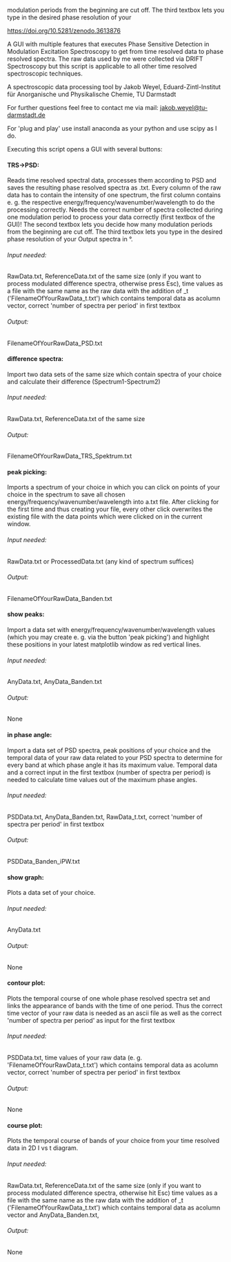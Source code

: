 modulation periods from the beginning are cut off. The third textbox lets you type in the desired phase resolution of your

https://doi.org/10.5281/zenodo.3613876

A GUI with multiple features that executes Phase Sensitive Detection in Modulation Excitation Spectroscopy to get from time
resolved data to phase resolved spectra.
The raw data used by me were collected via DRIFT Spectroscopy but this script is applicable to all other time resolved
spectroscopic techniques.

A spectroscopic data processing tool by Jakob Weyel, Eduard-Zintl-Institut für Anorganische und Physikalische Chemie,
TU Darmstadt

For further questions feel free to contact me via mail: jakob.weyel@tu-darmstadt.de

For 'plug and play' use install anaconda as your python and use scipy as I do.

Executing this script opens a GUI with several buttons:

#### TRS->PSD:
Reads time resolved spectral data, processes them according to PSD and saves the resulting phase resolved spectra as .txt.
Every column of the raw data has to contain the intensity of one spectrum, the first column contains e. g. the respective
energy/frequency/wavenumber/wavelength to do the processing correctly. Needs the correct number of spectra collected during
one modulation period to process your data correctly (first textbox of the GUI)! The second textbox lets you decide how many
modulation periods from the beginning are cut off. The third textbox lets you type in the desired phase resolution of your
Output spectra in °.
###### Input needed:
RawData.txt, ReferenceData.txt of the same size (only if you want to process modulated difference spectra, otherwise press Esc),
time values as a file with the same name as the raw data with the addition of _t ('FilenameOfYourRawData_t.txt') which contains
temporal data as acolumn vector, correct 'number of spectra per period' in first textbox
###### Output:
FilenameOfYourRawData_PSD.txt
  
#### difference spectra:
Import two data sets of the same size which contain spectra of your choice and calculate their difference (Spectrum1-Spectrum2)
###### Input needed:
RawData.txt, ReferenceData.txt of the same size
###### Output:
FilenameOfYourRawData_TRS_Spektrum.txt
  
#### peak picking:
Imports a spectrum of your choice in which you can click on points of your choice in the spectrum to save all chosen
energy/frequency/wavenumber/wavelength into a.txt file. After clicking for the first time and thus creating your file,
every other click overwrites the existing file with the data points which were clicked on in the current window.
###### Input needed:
RawData.txt or ProcessedData.txt (any kind of spectrum suffices)
###### Output:
FilenameOfYourRawData_Banden.txt
  
#### show peaks:
Import a data set with energy/frequency/wavenumber/wavelength values (which you may create e. g. via the button 'peak
picking') and highlight these positions in your latest matplotlib window as red vertical lines.
###### Input needed:
AnyData.txt, AnyData_Banden.txt
###### Output:
None
  
#### in phase angle:
Import a data set of PSD spectra, peak positions of your choice and the temporal data of your raw data related to your PSD
spectra to determine for every band at which phase angle it has its maximum value. Temporal data and a correct input in the
first textbox (number of spectra per period) is needed to calculate time values out of the maximum phase angles.
###### Input needed:
PSDData.txt, AnyData_Banden.txt, RawData_t.txt, correct 'number of spectra per period' in first textbox
###### Output:
PSDData_Banden_iPW.txt
  
#### show graph:
Plots a data set of your choice.
###### Input needed:
AnyData.txt
###### Output:
None

#### contour plot:
Plots the temporal course of one whole phase resolved spectra set and links the appearance of bands with the time of one period.
Thus the correct time vector of your raw data is needed as an ascii file as well as the correct 'number of spectra per period'
as input for the first textbox
###### Input needed:
PSDData.txt, time values of your raw data (e. g. 'FilenameOfYourRawData_t.txt') which contains temporal data as acolumn vector,
correct 'number of spectra per period' in first textbox
###### Output:
None
  
#### course plot:
Plots the temporal course of bands of your choice from your time resolved data in 2D I vs t diagram.
###### Input needed:
RawData.txt, ReferenceData.txt of the same size (only if you want to process modulated difference spectra, otherwise hit Esc)
time values as a file with the same name as the raw data with the addition of _t ('FilenameOfYourRawData_t.txt') which contains
temporal data as acolumn vector and AnyData_Banden.txt, 
###### Output:
None
